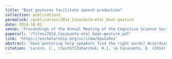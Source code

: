 ```yaml
---
title: "Beat gestures facilitate speech production"
collection: publications
permalink: /publication/2014_Casasanto-etal_beat-gesture
date: 2014-10-01
venue: 'Proceedings of the Annual Meeting of the Cognitive Science Society'
paperurl: '/files/2014_Casasanto-etal_beat-gesture.pdf'
link: 'https://escholarship.org/uc/item/8pw1x0sx'
abstract: 'Does gesturing help speakers find the right words? According to several theories of speech-gesture relationships, iconic gestures should facilitate speech production, but beat gestures should not. Here we tested the effects of gesturing on word production in two experiments. Participants produced low-frequency words from their definitions while instructed to perform beat gestures, iconic gestures, or while not given any instructions about gesturing (baseline condition). Compared to baseline, participants were faster to produce the target words while performing beat gestures, bimanually or with their left hand alone, but they were slower to produce the target words when instructed to perform iconic gestures. Results provide the first evidence that beat gestures can help speakers produce words. This benefit may arise from the fact that gestures are motor actions, rather than from any special properties of gestures, per se.'
citation: 'Lucero, C., \textbf{Zaharchuk, H.}, \& Casasanto, D. (2014). Beat gestures facilitate speech production. In P. Bello, M. Guarini, M. McShane, \& B. Scassellati (Eds.), \emph{{Proceedings of the 36th Annual Meeting of the Cognitive Science Society}}. Red Hook, NY: Curran Associates.'
---
```


